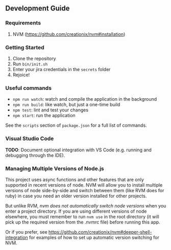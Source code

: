 ## Development Guide

### Requirements

1. NVM (https://github.com/creationix/nvm#installation)

### Getting Started

1. Clone the repository
2. Run `bin/init.sh`
3. Enter your jira credentials in the `secrets` folder
4. Rejoice!

### Useful commands

- `npm run watch`: watch and compile the application in the background
- `npm run build`: like watch, but just a one-time build
- `npm test`: lint and test your changes
- `npm start`: run the application

See the `scripts` section of `package.json` for a full list of commands.

### Visual Studio Code ###

**TODO**: Document optional integration with VS Code (e.g. running and debugging through the IDE).

### Managing Multiple Versions of Node.js

This project uses async functions and other features that are only supported in recent versions of node.  NVM will allow you to install multiple versions of node side-by-side and switch between them (like RVM does for ruby) in case you need an older version installed for other projects.

But unlike RVM, _nvm does not automatically switch node versions_ when you enter a project directory.  If you are using different versions of node elsewhere, you must remember to run `nvm use` in the root directory (it will pick up the required version from the .nvmrc file) before running this app.

Or if you prefer, see https://github.com/creationix/nvm#deeper-shell-integration for examples of how to set up automatic version switching for NVM.
